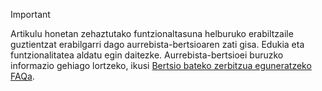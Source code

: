 > [!IMPORTANT]
> Artikulu honetan zehaztutako funtzionaltasuna helburuko erabiltzaile guztientzat erabilgarri dago aurrebista-bertsioaren zati gisa. Edukia eta funtzionalitatea aldatu egin daitezke. Aurrebista-bertsioei buruzko informazio gehiago lortzeko, ikusi [Bertsio bateko zerbitzua eguneratzeko FAQa](https://docs.microsoft.com/dynamics365/unified-operations/fin-and-ops/get-started/one-version).
